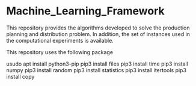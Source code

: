 # Machine_Learning_Framework
This repository provides the algorithms developed to solve the production planning and distribution problem. In addition, the set of instances used in the computational experiments is available.


This repository uses the following package

usudo apt install python3-pip
pip3 install files
pip3 install time
pip3 install numpy 
pip3 install random
pip3 install statistics
pip3 install itertools
pip3 install copy
